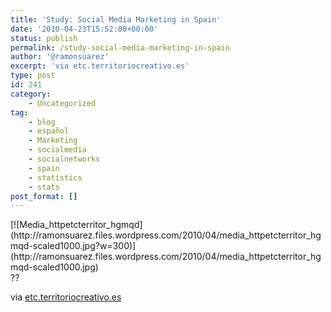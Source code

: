 ```yaml
---
title: 'Study: Social Media Marketing in Spain'
date: '2010-04-23T15:52:00+00:00'
status: publish
permalink: /study-social-media-marketing-in-spain
author: '@ramonsuarez'
excerpt: 'via etc.territoriocreativo.es'
type: post
id: 241
category:
    - Uncategorized
tag:
    - blog
    - español
    - Marketing
    - socialmedia
    - socialnetworks
    - spain
    - statistics
    - stats
post_format: []
---
```

<div class="p_embed p_image_embed">[![Media_httpetcterritor_hgmqd](http://ramonsuarez.files.wordpress.com/2010/04/media_httpetcterritor_hgmqd-scaled1000.jpg?w=300)](http://ramonsuarez.files.wordpress.com/2010/04/media_httpetcterritor_hgmqd-scaled1000.jpg)</div>??

via [etc.territoriocreativo.es](http://etc.territoriocreativo.es/etc/2010/04/estudio-social-media-espana.html)</div></div>